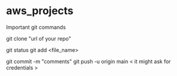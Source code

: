 # aws_projects

Important git commands

git clone "url of your repo"

git status
git add <file_name>

git commit -m "comments"
git push -u origin main
< it might ask for credentials >
